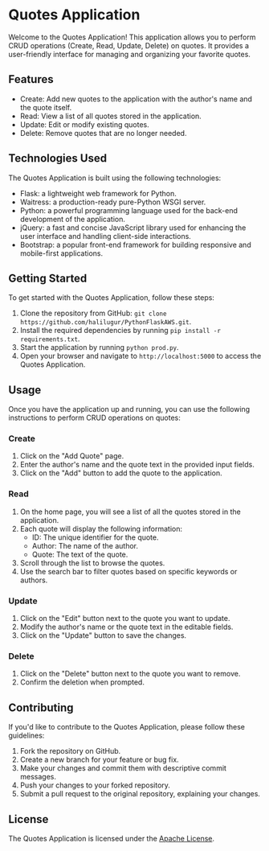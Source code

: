# Quotes Application

Welcome to the Quotes Application! This application allows you to perform CRUD operations (Create, Read, Update, Delete) on quotes. It provides a user-friendly interface for managing and organizing your favorite quotes.

## Features

- Create: Add new quotes to the application with the author's name and the quote itself.
- Read: View a list of all quotes stored in the application.
- Update: Edit or modify existing quotes.
- Delete: Remove quotes that are no longer needed.

## Technologies Used

The Quotes Application is built using the following technologies:

- Flask: a lightweight web framework for Python.
- Waitress: a production-ready pure-Python WSGI server.
- Python: a powerful programming language used for the back-end development of the application.
- jQuery: a fast and concise JavaScript library used for enhancing the user interface and handling client-side interactions.
- Bootstrap: a popular front-end framework for building responsive and mobile-first applications.

## Getting Started

To get started with the Quotes Application, follow these steps:

1. Clone the repository from GitHub: `git clone https://github.com/halilugur/PythonFlaskAWS.git`.
2. Install the required dependencies by running `pip install -r requirements.txt`.
3. Start the application by running `python prod.py`.
4. Open your browser and navigate to `http://localhost:5000` to access the Quotes Application.

## Usage

Once you have the application up and running, you can use the following instructions to perform CRUD operations on quotes:

### Create

1. Click on the "Add Quote" page.
2. Enter the author's name and the quote text in the provided input fields.
3. Click on the "Add" button to add the quote to the application.

### Read

1. On the home page, you will see a list of all the quotes stored in the application.
2. Each quote will display the following information:
   - ID: The unique identifier for the quote.
   - Author: The name of the author.
   - Quote: The text of the quote.
3. Scroll through the list to browse the quotes.
4. Use the search bar to filter quotes based on specific keywords or authors.

### Update

1. Click on the "Edit" button next to the quote you want to update.
2. Modify the author's name or the quote text in the editable fields.
3. Click on the "Update" button to save the changes.

### Delete

1. Click on the "Delete" button next to the quote you want to remove.
2. Confirm the deletion when prompted.

## Contributing

If you'd like to contribute to the Quotes Application, please follow these guidelines:

1. Fork the repository on GitHub.
2. Create a new branch for your feature or bug fix.
3. Make your changes and commit them with descriptive commit messages.
4. Push your changes to your forked repository.
5. Submit a pull request to the original repository, explaining your changes.

## License

The Quotes Application is licensed under the [Apache License](LICENSE).
